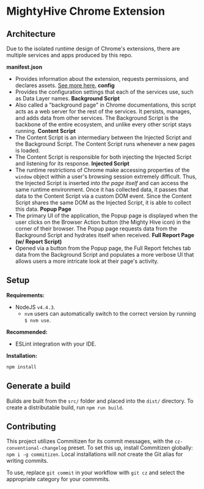 # MightyHive Chrome Extension

## Architecture
Due to the isolated runtime design of Chrome's extensions, there are multiple services and apps produced by this repo.

**manifest.json**
  - Provides information about the extension, requests permissions, and declares assets. [See more here.](https://developer.chrome.com/extensions/manifest)
**config**
  - Provides the configuration settings that each of the services use, such as Data Layer names.
**Background Script**
  - Also called a "background page" in Chrome documentations, this script acts as a web server for the rest of the services. It persists, manages, and adds data from other services. The Background Script is the backbone of the entire ecosystem, and unlike every other script stays running. 
**Content Script**
  - The Content Script is an intermediary between the Injected Script and the Background Script. The Content Script runs whenever a new pages is loaded. 
  - The Content Script is responsible for both injecting the Injected Script and listening for its response. 
**Injected Script**
  - The runtime restrictions of Chrome make accessing properties of the `window` object within a user's browsing session extremely difficult. Thus, the Injected Script is inserted _into the page itself_ and can access the same runtime environment. Once it has collected data, it passes that data to the Content Script via a custom DOM event. Since the Content Script shares the same DOM as the Injected Script, it is able to collect this data.
**Popup Page**
  - The primary UI of the application, the Popup page is displayed when the user clicks on the Browser Action button (the Mighty Hive icon) in the corner of their browser. The Popup page requests data from the Background Script and hydrates itself when received. 
**Full Report Page (w/ Report Script)**
  - Opened via a button from the Popup page, the Full Report fetches tab data from the Background Script and populates a more verbose UI that allows users a more intricate look at their page's activity. 

## Setup
**Requirements:**
 - NodeJS `v4.4.3`.
   - `nvm` users can automatically switch to the correct version by running `$ nvm use`.

**Recommended:**
- ESLint integration with your IDE.

**Installation:**
```bash
npm install
```

## Generate a build

Builds are built from the `src/` folder and placed into the `dist/` directory. To create a distributable build, run `npm run build`.

## Contributing

This project utilizes Commitizen for its commit messages, with the `cz-conventional-changelog` preset. To set this up, install Commitizen globally: `npm i -g commitizen`. Local installations will _not_ create the Git alias for writing commits. 

To use, replace `git commit` in your workflow with `git cz` and select the appropriate category for your commmits.
